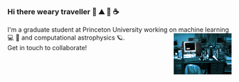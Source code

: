### Hi there weary traveller 🌲 ⛰️ 🌙 ☕

I'm a graduate student at Princeton University working on machine learning 💻 🤖 <img align="right" width=130 src="computer2.gif" /> 
and computational astrophysics 🪐.     
Get in touch to collaborate!



<!--
**SampsonML/SampsonML** is a ✨ _special_ ✨ repository because its `README.md` (this file) appears on your GitHub profile.

Here are some ideas to get you started:

- 🔭 I’m currently working on ...
- 🌱 I’m currently learning ...
- 👯 I’m looking to collaborate on ...
- 🤔 I’m looking for help with ...
- 💬 Ask me about ...
- 📫 How to reach me: ...
- 😄 Pronouns: ...
- ⚡ Fun fact: ...
-->
